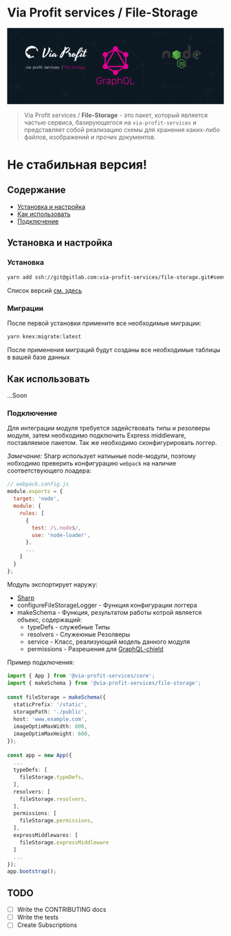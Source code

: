 # Via Profit services / File-Storage

![via-profit-services-cover](./assets/via-profit-services-cover.png)

> Via Profit services / **File-Storage** - это пакет, который является частью сервиса, базирующегося на `via-profit-services` и представляет собой реализацию схемы для хранения каких-либо файлов, изображений и прочих документов.

# Не стабильная версия!

## Содержание

- [Установка и настройка](#setup)
- [Как использовать](#how-to-use)
- [Подключение](#integration)

## <a name="setup"></a> Установка и настройка

### Установка

```bash
yarn add ssh://git@gitlab.com:via-profit-services/file-storage.git#semver:^0.1.1
```

Список версий [см. здесь](https://gitlab.com/via-profit-services/file-storage/-/tags)

### Миграции

После первой установки примените все необходимые миграции:

```bash
yarn knex:migrate:latest
```

После применения миграций будут созданы все необходимые таблицы в вашей базе данных


## <a name="how-to-use"></a> Как использовать

...Soon


### <a name="integration"></a> Подключение

Для интеграции модуля требуется задействовать типы и резолверы модуля, затем необходимо подключить Express middleware, поставляемое пакетом. Так же необходимо сконфигурировать логгер.

_Замечание:_ Sharp использует натиыные node-модули, поэтому нобходимо преверить конфигурацию `webpack` на наличие соответствующего лоадера:

```js
// webpack.config.js
module.exports = {
  target: 'node',
  module: {
    rules: [
      {
        test: /\.node$/,
        use: 'node-loader',
      },
      ...
    ]
  }
};
```

Модуль экспортирует наружу:
 - [Sharp](https://sharp.pixelplumbing.com/)
 - configureFileStorageLogger - Функция конфигурации логгера
 - makeSchema - Функция, результатом работы котрой является объекс, содержащий:
    - typeDefs - служебные Типы
    - resolvers - Служеюные Резолверы
    - service - Класс, реализующий модель данного модуля
    - permissions - Разрешения для [GraphQL-chield](https://github.com/maticzav/graphql-shield)


Пример подключения:

```ts
import { App } from '@via-profit-services/core';
import { makeSchema } from '@via-profit-services/file-storage';

const fileStorage = makeSchema({
  staticPrefix: '/static',
  storagePath: './public',
  host: 'www.example.com',
  imageOptimMaxWidth: 800,
  imageOptimMaxHeight: 600,
});

const app = new App({
  ...
  typeDefs: [
    fileStorage.typeDefs,
  ],
  resolvers: [
    fileStorage.resolvers,
  ],
  permissions: [
    fileStorage.permissions,
  ],
  expressMiddlewares: [
    fileStorage.expressMiddleware
  ]
  ...
});
app.bootstrap();

```


## TODO

- [ ] Write the CONTRIBUTING docs
- [ ] Write the tests
- [ ] Create Subscriptions
